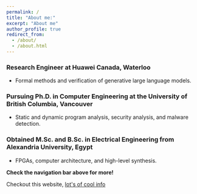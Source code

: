 ```yaml
---
permalink: /
title: "About me:"
excerpt: "About me"
author_profile: true
redirect_from:
  - /about/
  - /about.html
---
```


### Research Engineer at Huawei Canada, Waterloo
- Formal methods and verification of generative large language models.

### Pursuing Ph.D. in Computer Engineering at the University of British Columbia, Vancouver
- Static and dynamic program analysis, security analysis, and malware detection.

### Obtained M.Sc. and B.Sc. in Electrical Engineering from Alexandria University, Egypt
- FPGAs, computer architecture, and high-level synthesis.


**Check the navigation bar above for more!**

<!--
<div class="iframe-container">
    <iframe src="https://www.revealedquran.com/embed/daily" width="100%" height="300" frameborder="0" style="border-radius: 1rem; background: transparent;"></iframe>
</div> -->
Checkout this website, [lot's of cool info](https://www.miracles-of-quran.com/)

